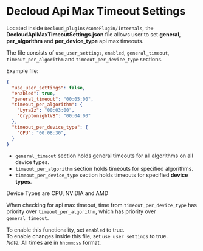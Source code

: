 # Decloud Api Max Timeout Settings

Located inside `Decloud_plugins/somePlugin/internals`, the **DecloudApiMaxTimeoutSettings.json** file allows user to set **general**, **per_algorithm** and **per_device_type** api max timeouts.

The file consists of `use_user_settings`, `enabled`, `general_timeout`, `timeout_per_algorithm` and `timeout_per_device_type` sections.

Example file: 
```JSON
{
  "use_user_settings": false,
  "enabled": true,
  "general_timeout": "00:05:00",
  "timeout_per_algorithm": {
    "Lyra2z": "00:03:00",
    "CryptonightV8": "00:04:00"
  },
  "timeout_per_device_type": {
    "CPU": "00:08:30",
  }
}
```

- `general_timeout` section holds general timeouts for all algorithms on all device types.
- `timeout_per_algorithm` section holds timeouts for specified algorithms.
- `timeout_per_device_type` section holds timeouts for specified **device types**.

Device Types are CPU, NVIDIA and AMD

When checking for api max timeout, time from `timeout_per_device_type` has priority over `timeout_per_algorithm`, which has priority over `general_timeout`.<br>

To enable this functionality, set `enabled` to true.<br>
To enable changes inside this file, set `use_user_settings` to true.<br>
*Note:* All times are in `hh:mm:ss` format.<br>
